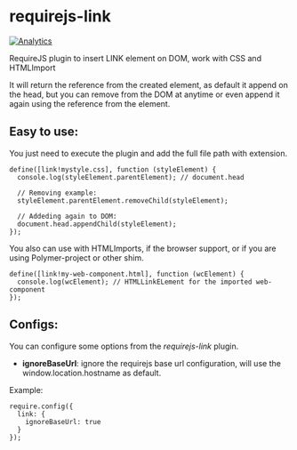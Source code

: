 requirejs-link
==============

[![Analytics](https://ga-beacon.appspot.com/UA-24619548-7/requirejs-link/readme)](https://github.com/igrigorik/ga-beacon)

RequireJS plugin to insert LINK element on DOM, work with CSS and HTMLImport

It will return the reference from the created element, as default it append on the head, but you can remove
from the DOM at anytime or even append it again using the reference from the element.

Easy to use:
------------

You just need to execute the plugin and add the full file path with extension.

```
define([link!mystyle.css], function (styleElement) {
  console.log(styleElement.parentElement); // document.head
    
  // Removing example:
  styleElement.parentElement.removeChild(styleElement);
    
  // Addeding again to DOM:
  document.head.appendChild(styleElement);
});
```

You also can use with HTMLImports, if the browser support, or if you are using Polymer-project or other shim.

```
define([link!my-web-component.html], function (wcElement) {
  console.log(wcElement); // HTMLLinkELement for the imported web-component
});
```

Configs:
--------

You can configure some options from the *requirejs-link* plugin.

 - **ignoreBaseUrl**: ignore the requirejs base url configuration, will use the window.location.hostname as default.

Example:

```
require.config({
  link: {
    ignoreBaseUrl: true
  }
});
```
